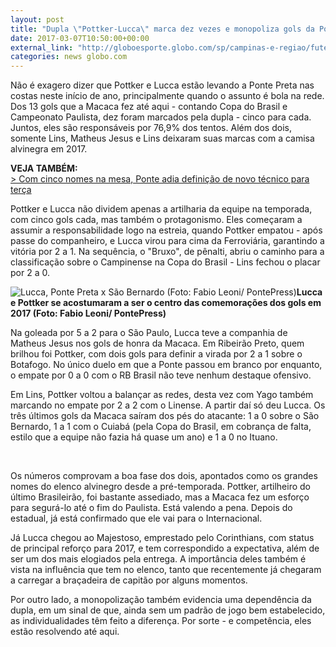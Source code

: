 ```yaml
---
layout: post
title: "Dupla \"Pottker-Lucca\" marca dez vezes e monopoliza gols da Ponte"
date: 2017-03-07T10:50:00+00:00
external_link: "http://globoesporte.globo.com/sp/campinas-e-regiao/futebol/times/ponte-preta/noticia/2017/03/dupla-pottker-lucca-marca-dez-vezes-e-monopoliza-gols-da-ponte.html"
categories: news globo.com
---
```

Não é exagero dizer que Pottker e Lucca estão levando a Ponte Preta nas costas neste início de ano, principalmente quando o assunto é bola na rede. Dos 13 gols que a Macaca fez até aqui - contando Copa do Brasil e Campeonato Paulista, dez foram marcados pela dupla - cinco para cada. Juntos, eles são responsáveis por 76,9% dos tentos. Além dos dois, somente Lins, Matheus Jesus e Lins deixaram suas marcas com a camisa alvinegra em 2017.&nbsp;

**VEJA TAMBÉM:**  
[\>&nbsp;Com cinco nomes na mesa, Ponte adia definição de novo técnico para terça](http://globoesporte.globo.com/sp/campinas-e-regiao/futebol/times/ponte-preta/noticia/2017/03/com-cinco-nomes-na-mesa-ponte-adia-definicao-de-novo-tecnico-para-terca.html)

Pottker e Lucca não dividem apenas a artilharia da equipe na temporada, com cinco gols cada, mas também o protagonismo. Eles começaram a assumir a responsabilidade logo na estreia, quando Pottker empatou - após passe do companheiro, e Lucca virou para cima da Ferroviária, garantindo a vitória por 2 a 1. Na sequência, o "Bruxo", de pênalti, abriu o caminho para a classificação sobre o Campinense na Copa do Brasil - Lins fechou o placar por 2 a 0.&nbsp;

 ![Lucca, Ponte Preta x São Bernardo (Foto: Fabio Leoni/ PontePress)](http://s2.glbimg.com/yroD3lbPq1ZpPm76M_F9NpLeWsw=/0x15:1000x537/690x360/s.glbimg.com/es/ge/f/original/2017/02/25/lucca.3.jpg "Lucca, Ponte Preta x São Bernardo (Foto: Fabio Leoni/ PontePress)")**Lucca e Pottker se acostumaram a&nbsp;ser o centro das comemorações dos gols em 2017 (Foto: Fabio Leoni/ PontePress)**

Na goleada por 5 a 2 para o São Paulo, Lucca teve a companhia de Matheus Jesus nos gols de honra da Macaca. Em Ribeirão Preto, quem brilhou foi Pottker, com dois gols para definir a virada por 2 a 1 sobre o Botafogo. No único duelo em que a Ponte passou em branco por enquanto, o empate por 0 a 0 com o RB Brasil não teve nenhum destaque ofensivo.&nbsp;

Em Lins, Pottker voltou a balançar as redes, desta vez com Yago também marcando no empate por 2 a 2 com o Linense.&nbsp;A partir daí só deu Lucca. Os três últimos gols da Macaca saíram dos pés do atacante: 1 a 0 sobre o São Bernardo, 1 a 1 com o Cuiabá (pela Copa do Brasil, em cobrança de falta, estilo que a equipe não fazia há quase um ano) e 1 a 0 no Ituano.&nbsp;

&nbsp;

Os números comprovam a boa fase dos dois, apontados como os grandes nomes do elenco alvinegro desde a pré-temporada. Pottker, artilheiro do último Brasileirão, foi bastante assediado, mas a Macaca fez um esforço para segurá-lo até o fim do Paulista. Está valendo a pena. Depois do estadual, já está confirmado que ele vai para o Internacional.&nbsp;

Já Lucca chegou ao Majestoso, emprestado pelo Corinthians, com status de principal reforço para 2017, e tem correspondido a expectativa, além de ser um dos mais elogiados pela entrega. A importância deles também é vista na influência que tem no elenco, tanto que recentemente já chegaram a carregar a braçadeira de capitão por alguns momentos.&nbsp;

Por outro lado, a monopolização também evidencia uma dependência da dupla, em um sinal de que, ainda sem um padrão de jogo bem estabelecido, as individualidades têm feito a diferença. Por sorte - e competência, eles estão resolvendo até aqui.&nbsp;

